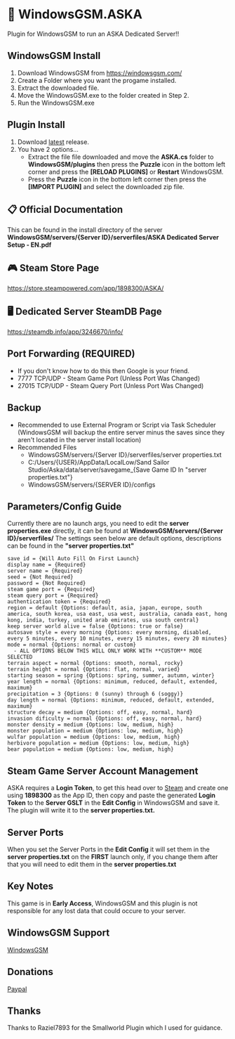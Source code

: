 # 🧩 WindowsGSM.ASKA
Plugin for WindowsGSM to run an ASKA Dedicated Server!!

## WindowsGSM Install

1. Download WindowsGSM from https://windowsgsm.com/
2. Create a Folder where you want the progame installed.
3. Extract the downloaded file.
4. Move the WindowsGSM.exe to the folder created in Step 2.
5. Run the WindowsGSM.exe

## Plugin Install

1. Download [latest](https://github.com/tadavispmd040507/WindowsGSM.ASKA/releases/download/V1.2/WindowsGSM.ASKA.7z) release.
2. You have 2 options...
    - Extract the file file downloaded and move the **ASKA.cs** folder to **WindowsGSM/plugins** then press the **Puzzle** icon in the bottom left corner and press the **[RELOAD PLUGINS]** or **Restart** WindowsGSM.
    - Press the **Puzzle** icon in the bottom left corner then press the **[IMPORT PLUGIN]** and select the downloaded zip file.

## 📋 Official Documentation

This can be found in the install directory of the server **WindowsGSM/servers/{Server ID}/serverfiles/ASKA Dedicated Server Setup - EN.pdf**

## 🎮 Steam Store Page

https://store.steampowered.com/app/1898300/ASKA/

## 🖥️ Dedicated Server SteamDB Page

https://steamdb.info/app/3246670/info/

## Port Forwarding (REQUIRED)

- If you don't know how to do this then Google is your friend.
- 7777 TCP/UDP - Steam Game Port (Unless Port Was Changed)
- 27015 TCP/UDP - Steam Query Port (Unless Port Was Changed)

## Backup

- Recommended to use External Program or Script via Task Scheduler (WindowsGSM will backup the entire server minus the saves since they aren't located in the server install location)
- Recommended Files
    - WindowsGSM/servers/{Server ID}/serverfiles/server properties.txt
    - C:/Users/{USER}/AppData/LocalLow/Sand Sailor Studio/Aska/data/server/savegame_{Save Game ID In "server properties.txt"}
    - WindowsGSM/servers/{SERVER ID}/configs

## Parameters/Config Guide

Currently there are no launch args, you need to edit the **server properties.exe** directly, it can be found at **WindowsGSM/servers/{Server ID}/serverfiles/** The settings seen below are default options, descriptions can be found in the **"server properties.txt"**
```
save id = {Will Auto Fill On First Launch}
display name = {Required}
server name = {Required}
seed = {Not Required}
password = {Not Required}
steam game port = {Required}
steam query port = {Required}
authentication token = {Required}
region = default {Options: default, asia, japan, europe, south america, south korea, usa east, usa west, australia, canada east, hong kong, india, turkey, united arab emirates, usa south central}
keep server world alive = false {Options: true or false}
autosave style = every morning {Options: every morning, disabled, every 5 minutes, every 10 minutes, every 15 minutes, every 20 minutes}
mode = normal {Options: normal or custom}
  - ALL OPTIONS BELOW THIS WILL ONLY WORK WITH **CUSTOM** MODE SELECTED
terrain aspect = normal {Options: smooth, normal, rocky}
terrain height = normal {Options: flat, normal, varied}
starting season = spring {Options: spring, summer, autumn, winter}
year length = normal {Options: minimum, reduced, default, extended, maximum}
precipitation = 3 {Options: 0 (sunny) through 6 (soggy)}
day length = normal {Options: minimum, reduced, default, extended, maximum}
structure decay = medium {Options: off, easy, normal, hard}
invasion dificulty = normal {Options: off, easy, normal, hard}
monster density = medium {Options: low, medium, high}
monster population = medium {Options: low, medium, high}
wulfar population = medium {Options: low, medium, high}
herbivore population = medium {Options: low, medium, high}
bear population = medium {Options: low, medium, high}
```

## Steam Game Server Account Management

ASKA requires a **Login Token**, to get this head over to [Steam](https://steamcommunity.com/dev/managegameservers) and create one using **1898300** as the App ID, then copy and paste the generated **Login Token** to the **Server GSLT** in the **Edit Config** in WindowsGSM and save it. The plugin will write it to the **server properties.txt.**

## Server Ports
When you set the Server Ports in the **Edit Config** it will set them in the **server properties.txt** on the **FIRST** launch only, if you change them after that you will need to edit them in the **server properties.txt**

## Key Notes

This game is in **Early Access**, WindowsGSM and this plugin is not responsible for any lost data that could occure to your server.

## WindowsGSM Support
[WindowsGSM](https://windowsgsm.com/discord)

## Donations

[Paypal](https://paypal.me/GDavis6899)

## Thanks

Thanks to Raziel7893 for the Smallworld Plugin which I used for guidance.